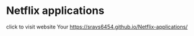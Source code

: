 # Netflix applications



click to visit website Your  https://sravs6454.github.io/Netflix-applications/
